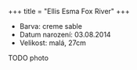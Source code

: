 +++
title = "Ellis Esma Fox River"
+++

* Barva: creme sable
* Datum narození: 03.08.2014
* Velikost: malá, 27cm

TODO photo
